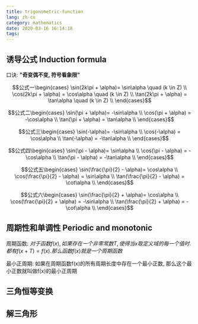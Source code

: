 ```yaml
---
title: trigonometric-function
lang: zh-cn
category: mathematics
date: 2020-03-16 16:14:18
tags:
---
```


## 诱导公式 Induction formula

口诀: **"奇变偶不变, 符号看象限"**

$$公式一\begin{cases}
\sin(2k\pi + \alpha)= \sin\alpha \quad (k \in Z) \\
\cos(2k\pi + \alpha) = \cos\alpha \quad (k \in Z) \\
\tan(2k\pi + \alpha) = \tan\alpha \quad (k \in Z) \\
\end{cases}$$

$$公式二\begin{cases}
\sin(\pi + \alpha)= -\sin\alpha \\
\cos(\pi + \alpha) = -\cos\alpha \\
\tan(\pi + \alpha) = \tan\alpha \\
\end{cases}$$

$$公式三\begin{cases}
\sin(-\alpha)= -\sin\alpha \\
\cos(-\alpha) = \cos\alpha \\
\tan(-\alpha) = -\tan\alpha \\
\end{cases}$$

$$公式四\begin{cases}
\sin(\pi - \alpha)= \sin\alpha \\
\cos(\pi - \alpha) = -\cos\alpha \\
\tan(\pi - \alpha) = -\tan\alpha \\
\end{cases}$$

$$公式五\begin{cases}
\sin(\frac{\pi}{2} - \alpha)= \cos\alpha \\
\cos(\frac{\pi}{2} - \alpha) = \sin\alpha \\
\tan(\frac{\pi}{2} - \alpha) = \cot\alpha \\
\end{cases}$$

$$公式六\begin{cases}
\sin(\frac{\pi}{2} + \alpha)= \cos\alpha \\
\cos(\frac{\pi}{2} + \alpha) = -\sin\alpha \\
\tan(\frac{\pi}{2} + \alpha) = -\cot\alpha \\
\end{cases}$$

## 周期性和单调性 Periodic and monotonic

周期函数: $对于函数f(x), 如果存在一个非零常数T, 使得当x取定义域的每一个值时. 都有f(x+T)=f(x). 那么函数f(x)就是一个周期函数$

最小正周期: 如果在周期函数f(x)的所有周期长度中存在一个最小正数, 那么这个最小正数就叫做f(x)的最小正周期

## 三角恒等变换

## 解三角形
